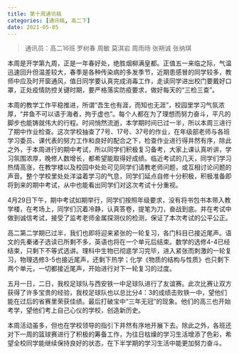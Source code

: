 ```yaml
---
title: 第十周通讯稿
categories: [通讯稿, 高二下]
date: 2021-05-05
---
```


> 通讯员：高二16班 罗树春 周敏 莫淇岩 周雨旸 张朔诚 张纳琪

本周是开学第九周，正是一年春好处，绝胜烟柳满皇都。正值五一来临之际，气温迅速回升但温差较大，春季是各种传染病的多发季节，近期患感冒的同学较多，教师中应及时开窗通风，值日同学要认真完成消毒工作，走读同学进出校门要戴好口罩，正处疫情防控关键时期，要严格落实防疫要求，做好每天的“三检三查”。

本周的教学工作平稳推进，所谓“吾生也有涯，而知也无涯”，校园里学习气氛浓厚，“井鱼不可以语于海者，拘于虚也”。每个人都在为了理想而努力奋斗，平凡的脚步也能铸就伟大的行程。时间悄然流逝，本学期时间已过一半，所以本周三进行了期中作业检查。这次学校抽查了7号、17号、37号的作业，在年级部老师与各班学习委员、课代表的努力工作和良好的配合之下，检查作业进行得井然有序，除此之外，于本周进行的期中考试，所以同学们积极复习备考，大家上课认真听讲，学习氛围浓厚，晚修人数增长，都希望能取得好成绩。临近考试的几天，同学们学习热情高涨，在教学楼以及校园中处处可见同学们请教老师问题，或互相讨论问题的声音。整个学校里处处洋溢着学习的气息，同学们延点自修十分积极，积极准备即将到来的期中考试，从中也能看出同学们对这次考试十分重视。

4月29日下午，期中考试如期举行，同学们按照年级要求，没有将书包书本带入教学楼，在考场上，同学们沉着冷静，认真答卷，提笔为刀，奋战到底。并在考试中做到诚信考试，接受了监考老师金属探测仪的检测，保证了本次考试的公平公正。

高二第二学期已过半，我们也即将迎来紧张的一轮复习，各门科目已接近尾声。语文的先秦诸子选读已所剩不多，英语也将在一个单元后结束。数学的选修4-4已经结束，只剩下不等式选讲。理科中生物已彻底学习完毕，进入紧张而刺激的一轮复习，物理选修3-5也接近尾声，还剩下热学；化学《物质的结构与性质》也只剩下两个单元，一切都接近尾声，开始进行对下一轮复习的过度。

五月一日，二日，我校足球队与西安铁一中足球队进行了友谊赛。此次比赛让双方获得了许多宝贵的经验，我校足球队也以总比分4：3的成绩击败铁一中，望他们能在过后的省赛里荣获佳绩。最后打破宝中“三年无冠”的现象。他们的高三也开始考学，望他们考上自己心仪的学校，创造新历史。

本周活动虽多，但也在学校领导的指引下井然有序地开展下去。除此之外，各班还对下一周的篮球赛进行了积极的筹备工作，为往日枯燥的学习生活增添了色彩，希望全校同学能继续保持良好的状态，在下半学期的学习生活中能更加努力奋斗。
